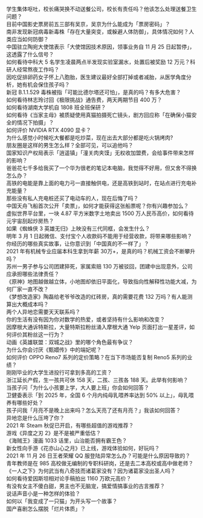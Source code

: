 学生集体呕吐，校长痛哭换不动送餐公司，校长有责任吗？他该怎么处理送餐卫生问题？  
目前中国影史票房前五三部有吴京，吴京为什么能成为「票房密码」？  
南非发现新冠病毒新毒株「存在大量突变，或躲避人体防御」，具体情况如何？人类应当如何防御？  
中国驻立陶宛大使馆表示「大使馆因技术原因，领事业务自 11 月 25 日起暂停」，这透露了什么信号？  
如何看待中科大 5 名学生凌晨两点半发现实验室漏水，处置后被奖励 12 万元？科研人经常熬夜工作吗？  
因吃促排卵药女子怀上八胞胎，医生建议最好全部打掉或者减胎，从医学角度分析，她有机会保住孩子吗？  
新冠 B.1.1.529 毒株被指「可能比德尔塔还可怕」，是真的吗？有多大危害？  
如何看待林志玲讨回《极限挑战》通告费，两天两期节目 400 万？  
如何看待湖南大学机自 1808 班全班保研？  
如何看待《当家主母》被质疑使用真猫拍摄死亡镜头，剧方回应称「在确保小猫安全的情况下拍摄」？  
如何评价 NVIDIA RTX 4090 显卡？  
为什么感觉小时候吃大餐都是吃炒菜，现在出去大部分都是吃火锅烤肉?  
朋友圈是这样的男生怎么样？全部可见，可以追他吗？  
国家知识产权局表示「逍遥镇」「潼关肉夹馍」无权收加盟费，会给事件带来怎样的影响？  
爸爸花七千多给我买了一个华为很老的笔记本电脑，我觉得不好用，但又舍不得换怎么办？  
高铁的电能是靠上面的电力弓一直接触供电，还是高铁到站时，在站点进行充电补充能量？  
那些没有私人充电桩还买了电动车的人，现在后悔了吗？  
中国天舟飞船首次公开「卖票」，如何才能获得这张船票呢？你有兴趣参加么？  
虚拟世界平台里，一块 4.87 平方米数字土地卖出 1500 万人民币高价，如何看待元宇宙刮起炒房热？  
如果《蜘蛛侠 3 英雄无归》上映没有三代同框，会发生什么？  
明年 3 月 1 日起微信、支付宝个人收款码不能用于经营收款，将带来哪些影响？  
你经历的哪些真实故事，让你意识到「中国真的不一样了」？  
2021 年有机械专业应届本科生拿到年薪 30万+，是真的吗？机械工资会不断攀升吗？  
苏州一男子参与公司团建猝死，家属索赔 130 万被驳回，团建中出现意外，公司应承担哪些法律责任？  
《原神》地图越做越立体，小地图却依旧平面化，导致指向性解释性功能大减，为何厂家一直不改？  
《梦想改造家》陶磊给老爷爷改造的红砖房，真的需要花费 132 万吗？有人能测算出大概成本吗？  
两个人异地恋需要天天联系吗？  
你的生活有没有因为你对数学的热爱，或者坚持有什么影响和改变？  
因摩根大通诉特斯拉，大量特斯拉粉丝涌入摩根大通 Yelp 页面打出一星差评，如何评价其粉丝这一行为？  
动画《英雄联盟：双城之战》里的哪个角色最有争议？  
为什么你会讨厌《甄嬛传》中的端妃呢？  
如何评价 OPPO Reno7 系列的定价策略？在当下市场能否复制 Reno5 系列的业绩？  
刚刚毕业的大学生进投行可拿到多高的工资？  
浙江延长产假，生一孩共可休 158 天，二孩、三孩各 188 天。此举有何影响？  
当孩子问「为什么小孩要上学，大人要上班」你会如何回答？  
卫健委表示「到 2025 年，全国 6 个月内纯母乳喂养率达到 50% 以上」，母乳喂养有哪些好处？  
孩子问我「月亮不是晚上出来吗？怎么天亮了还有月亮？」我该如何回答？  
异地恋是什么压垮了你？  
2021 年 Steam 秋促已开启，有哪些超值的游戏推荐？  
游戏《异度之刃 2》是不是被严重低估？  
《海贼王》漫画 1033 话里，山治能否拥有霸王色？  
新女性向手游《花亦山心之月》已上线，游戏体验如何，好玩吗？  
2021 年 11 月 26 日王者荣耀 QQ 服登陆异常怎么办？可能是什么原因导致的？  
青年教师是在 985 高校做无编制的专职科研岗，还是去二本高校或高中做老师？  
《一人之下》为何武当有八奇技而诸葛家没有？因为诸葛家没出圣人吗？  
如何看待爱因斯坦相对论手稿拍出 1160 万欧元高价？  
有没有女主不傻白甜，男主也不无脑宠，搞爱情搞事业的古言推荐？  
说话声音小是一种怎样的体验？  
如何以「我变成了一只猫」为开头写一个故事？  
国产喜剧怎么摆脱「烂片体质」？  
